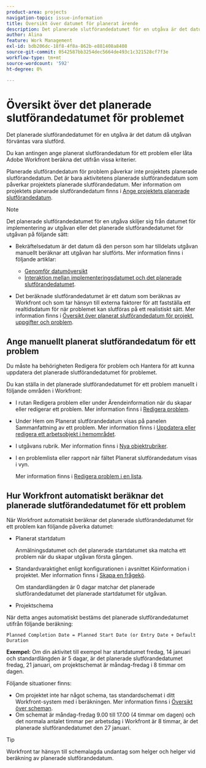 ```yaml
---
product-area: projects
navigation-topic: issue-information
title: Översikt över datumet för planerat ärende
description: Det planerade slutförandedatumet för en utgåva är det datum då utgåvan förväntas vara slutförd.
author: Alina
feature: Work Management
exl-id: bdb206dc-18f8-4f8a-862b-e881408a8408
source-git-commit: 0542587bb3254dec5664de493c1c321528cf7f3e
workflow-type: tm+mt
source-wordcount: '592'
ht-degree: 0%

---
```


# Översikt över det planerade slutförandedatumet för problemet

<!--Audited: 08/2025-->

Det planerade slutförandedatumet för en utgåva är det datum då utgåvan förväntas vara slutförd.

Du kan antingen ange planerat slutförandedatum för ett problem eller låta Adobe Workfront beräkna det utifrån vissa kriterier.

Planerade slutförandedatum för problem påverkar inte projektets planerade slutförandedatum. Det är bara aktivitetens planerade slutförandedatum som påverkar projektets planerade slutförandedatum. Mer information om projektets planerade slutförandedatum finns i [Ange projektets planerade slutförandedatum](../../../manage-work/projects/planning-a-project/project-planned-completion-date.md).

>[!NOTE]
>
>Det planerade slutförandedatumet för en utgåva skiljer sig från datumet för implementering av utgåvan eller det planerade slutförandedatumet för utgåvan på följande sätt:
>
>* Bekräftelsedatum är det datum då den person som har tilldelats utgåvan manuellt beräknar att utgåvan har slutförts. Mer information finns i följande artiklar:
>
>   * [Genomför datumöversikt](../../../manage-work/projects/updating-work-in-a-project/overview-of-commit-dates.md)
>   * [Interaktion mellan implementeringsdatumet och det planerade slutförandedatumet](../../../manage-work/projects/updating-work-in-a-project/interactions-between-commit-and-planned-completion-dates.md).
>
>* Det beräknade slutförandedatumet är ett datum som beräknas av Workfront och som tar hänsyn till externa faktorer för att fastställa ett realtidsdatum för när problemet kan slutföras på ett realistiskt sätt. Mer information finns i [Översikt över planerat slutförandedatum för projekt, uppgifter och problem](../../../manage-work/projects/planning-a-project/project-projected-completion-date.md).
>

## Ange manuellt planerat slutförandedatum för ett problem

Du måste ha behörigheten Redigera för problem och Hantera för att kunna uppdatera det planerade slutförandedatumet för problemet.

Du kan ställa in det planerade slutförandedatumet för ett problem manuellt i följande områden i Workfront:

* I rutan Redigera problem eller under Ärendeinformation när du skapar eller redigerar ett problem. Mer information finns i [Redigera problem](../../../manage-work/issues/manage-issues/edit-issues.md).
* Under Hem om Planerat slutförandedatum visas på panelen Sammanfattning av ett problem. Mer information finns i [Uppdatera eller redigera ett arbetsobjekt i hemområdet](../../../workfront-basics/using-home/using-the-home-area/update-and-edit-work-item-home.md).
* I utgåvans rubrik. Mer information finns i [Nya objektrubriker](../../../workfront-basics/the-new-workfront-experience/new-object-headers.md).
* I en problemlista eller rapport när fältet Planerat slutförandedatum visas i vyn.

  Mer information finns i [Redigera problem i en lista](../../../manage-work/issues/manage-issues/edit-issues-in-a-list.md).

## Hur Workfront automatiskt beräknar det planerade slutförandedatumet för ett problem

När Workfront automatiskt beräknar det planerade slutförandedatumet för ett problem kan följande påverka datumet:

* Planerat startdatum

  Anmälningsdatumet och det planerade startdatumet ska matcha ett problem när du skapar utgåvan första gången.

* Standardvaraktighet enligt konfigurationen i avsnittet Köinformation i projektet. Mer information finns i [Skapa en frågekö](../../../manage-work/requests/create-and-manage-request-queues/create-request-queue.md).

  Om standardlängden är 0 dagar matchar det planerade slutförandedatumet det planerade startdatumet för utgåvan.

* Projektschema

När detta anges automatiskt bestäms det planerade slutförandedatumet utifrån följande beräkning:

```
Planned Completion Date = Planned Start Date (or Entry Date + Default Duration
```

**Exempel:** Om din aktivitet till exempel har startdatumet fredag, 14 januari och standardlängden är 5 dagar, är det planerade slutförandedatumet fredag, 21 januari, om projektschemat är måndag-fredag i 8 timmar om dagen.

Följande situationer finns:

* Om projektet inte har något schema, tas standardschemat i ditt Workfront-system med i beräkningen. Mer information finns i [Översikt över scheman](../../../administration-and-setup/set-up-workfront/configure-timesheets-schedules/schedules-overview.md).
* Om schemat är måndag-fredag 9.00 till 17.00 (4 timmar om dagen) och det normala antalet timmar per arbetsdag i Workfront är 8 timmar, är det planerade slutförandedatumet den 27 januari.

>[!TIP]
>
>Workfront tar hänsyn till schemalagda undantag som helger och helger vid beräkning av planerade slutförandedatum.


